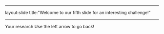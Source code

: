 _ _ _
layout:slide
title:"Welcome to our fifth slide for an interesting challenge!"
_ _ _
Your research
Use the left arrow to go back! 
